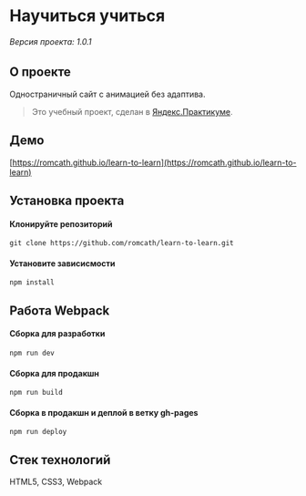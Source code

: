 # Научиться учиться

###### Версия проекта: 1.0.1

## О проекте
Одностраничный сайт с анимацией без адаптива.
> Это учебный проект, сделан в [Яндекс.Практикуме](https://praktikum.yandex.ru).

## Демо
[https://romcath.github.io/learn-to-learn](https://romcath.github.io/learn-to-learn)

## Установка проекта
#### Клонируйте репозиторий

```git clone https://github.com/romcath/learn-to-learn.git```


#### Установите зависисмости

```npm install```

## Работа Webpack
#### Сборка для разработки

```npm run dev```

#### Сборка для продакшн

```npm run build```

#### Сборка в продакшн и деплой в ветку gh-pages

```npm run deploy```

## Стек технологий
HTML5, CSS3, Webpack
